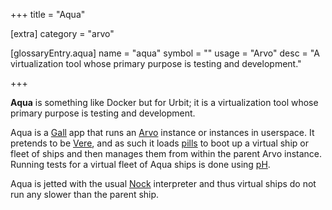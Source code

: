 +++
title = "Aqua"

[extra]
category = "arvo"

[glossaryEntry.aqua]
name = "aqua"
symbol = ""
usage = "Arvo"
desc = "A virtualization tool whose primary purpose is testing and development."

+++

**Aqua** is something like Docker but for Urbit; it is a virtualization tool whose primary purpose is testing and development.

Aqua is a [Gall](/reference/glossary/gall) app that runs an [Arvo](/reference/glossary/arvo) instance or instances in userspace. It pretends to be [Vere](/reference/glossary/vere), and as such it loads [pills](/reference/glossary/pill) to boot up a virtual ship or fleet of ships and then manages them from within the parent Arvo instance. Running tests for a virtual fleet of Aqua ships is done using [pH](/reference/glossary/ph).

Aqua is jetted with the usual [Nock](/reference/glossary/nock) interpreter and thus virtual ships do not run any slower than the parent ship.

